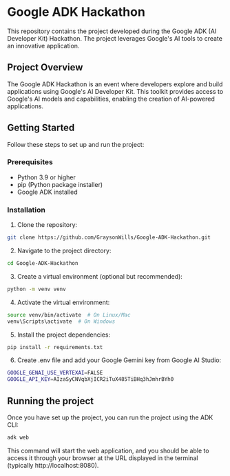 # Google ADK Hackathon

This repository contains the project developed during the Google ADK (AI Developer Kit) Hackathon. The project leverages Google's AI tools to create an innovative application.

## Project Overview

The Google ADK Hackathon is an event where developers explore and build applications using Google's AI Developer Kit. This toolkit provides access to Google's AI models and capabilities, enabling the creation of AI-powered applications.

## Getting Started

Follow these steps to set up and run the project:

### Prerequisites

- Python 3.9 or higher
- pip (Python package installer)
- Google ADK installed

### Installation

1. Clone the repository:

```bash
git clone https://github.com/GraysonWills/Google-ADK-Hackathon.git
```

2. Navigate to the project directory:
```bash
cd Google-ADK-Hackathon
```
3. Create a virtual environment (optional but recommended):
```bash
python -m venv venv
```
4. Activate the virtual environment:
```bash
source venv/bin/activate  # On Linux/Mac
venv\Scripts\activate  # On Windows

```
5. Install the project dependencies:
```bash
pip install -r requirements.txt
```

6. Create .env file and add your Google Gemini key from Google AI Studio:
```bash
GOOGLE_GENAI_USE_VERTEXAI=FALSE
GOOGLE_API_KEY=AIzaSyCNVqbXjICR2iTuX485TiBHq3hJmhrBYh0
```

## Running the project
Once you have set up the project, you can run the project using the ADK CLI: 

``` bash
adk web
```
This command will start the web application, and you should be able to access it through your browser at the URL displayed in the terminal (typically http://localhost:8080).

